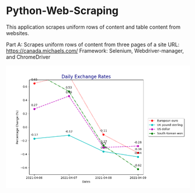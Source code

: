 # Python-Web-Scraping
This application scrapes uniform rows of content and table content from websites.

Part A: Scrapes uniform rows of content from three pages of a site
URL: https://canada.michaels.com/
Framework: Selenium, Webdriver-manager, and ChromeDriver

![Image of Plot](https://github.com/Helena-ys/Python-Web-Scraping/blob/main/plot_currency_change.png?raw=true)

